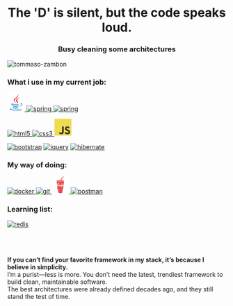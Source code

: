 <h1 align="center">The 'D' is silent, but the code speaks loud.</h1>
<h3 align="center">Busy cleaning some architectures</h3>

<p align="left"> <img src="https://komarev.com/ghpvc/?username=tommaso-zambon&label=Profile%20views&color=0e75b6&style=flat" alt="tommaso-zambon" /> </p>

<h3 align="left">What i use in my current job:</h3>

<a href="https://www.java.com" target="_blank" rel="noreferrer"> <img src="https://raw.githubusercontent.com/devicons/devicon/master/icons/java/java-original.svg" alt="java" width="40" height="40"/> </a>
<a href="https://spring.io/" target="_blank" rel="noreferrer"> <img src="https://www.vectorlogo.zone/logos/springio/springio-icon.svg" alt="spring" width="40" height="40"/> </a>
<a href="https://www.microsoft.com/en-us/sql-server/" target="_blank" rel="noreferrer"> <img src="https://cdn.jsdelivr.net/gh/devicons/devicon@latest/icons/microsoftsqlserver/microsoftsqlserver-original.svg" alt="spring" width="40" height="40"/> </a>

<a href="https://www.w3.org/html/" target="_blank" rel="noreferrer"> <img src="https://cdn.jsdelivr.net/gh/devicons/devicon@latest/icons/html5/html5-original.svg" alt="html5" width="40" height="40"/> </a>
<a href="https://www.w3schools.com/css/" target="_blank" rel="noreferrer"> <img src="https://cdn.jsdelivr.net/gh/devicons/devicon@latest/icons/css3/css3-original.svg" alt="css3" width="40" height="40"/> </a>
<a href="https://developer.mozilla.org/en-US/docs/Web/JavaScript" target="_blank" rel="noreferrer"> <img src="https://raw.githubusercontent.com/devicons/devicon/master/icons/javascript/javascript-original.svg" alt="javascript" width="40" height="40"/> </a>

<a href="https://getbootstrap.com" target="_blank" rel="noreferrer"><img src="https://cdn.jsdelivr.net/gh/devicons/devicon@latest/icons/bootstrap/bootstrap-original.svg" alt="bootstrap" width="40" height="40"/></a>
<a href="https://jquery.com/" target="_blank" rel="noreferrer"> <img src="https://cdn.jsdelivr.net/gh/devicons/devicon@latest/icons/jquery/jquery-original.svg" alt="jquery" width="40" height="40"/></a>
<a href="https://hibernate.org/" target="_blank" rel="noreferrer"> <img src="https://cdn.jsdelivr.net/gh/devicons/devicon@latest/icons/hibernate/hibernate-original.svg" alt="hibernate" width="40" height="40" /></a>

<h3 align="left">My way of doing:</h3>
<p align="left">
 <a href="https://www.docker.com/" target="_blank" rel="noreferrer"> <img src="https://cdn.jsdelivr.net/gh/devicons/devicon@latest/icons/docker/docker-original.svg" alt="docker" width="40" height="40"/> </a> <a href="https://git-scm.com/" target="_blank" rel="noreferrer"> <img src="https://www.vectorlogo.zone/logos/git-scm/git-scm-icon.svg" alt="git" width="40" height="40"/> </a> <a href="https://gulpjs.com" target="_blank" rel="noreferrer"> <img src="https://raw.githubusercontent.com/devicons/devicon/master/icons/gulp/gulp-plain.svg" alt="gulp" width="40" height="40"/> </a> <a href="https://postman.com" target="_blank" rel="noreferrer"> <img src="https://www.vectorlogo.zone/logos/getpostman/getpostman-icon.svg" alt="postman" width="40" height="40"/> </a></p>

<h3 align="left">Learning list:</h3>
 <a href="https://redis.io" target="_blank" rel="noreferrer"> <img src="https://cdn.jsdelivr.net/gh/devicons/devicon@latest/icons/redis/redis-original.svg" alt="redis" width="40" height="40"/> </a>

<br>
<br>
<br>
<br>

**If you can’t find your favorite framework in my stack, it’s because I believe in simplicity.**  
 I’m a purist—less is more. You don’t need the latest, trendiest framework to build clean, maintainable software.  
 The best architectures were already defined decades ago, and they still stand the test of time.
